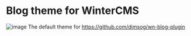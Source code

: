 # Blog theme for WinterCMS
![image](https://user-images.githubusercontent.com/904958/210078044-aaf373f3-6ac8-4976-8d69-e607441481ff.png)
The default theme for https://github.com/dimsog/wn-blog-plugin
